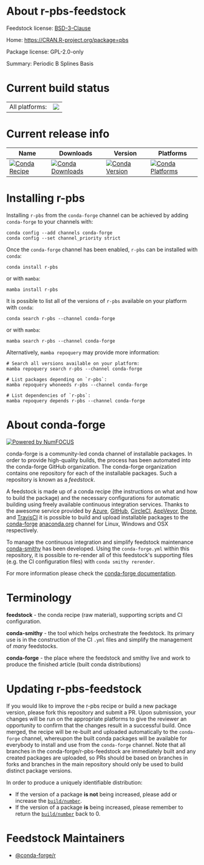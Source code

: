 About r-pbs-feedstock
=====================

Feedstock license: [BSD-3-Clause](https://github.com/conda-forge/r-pbs-feedstock/blob/main/LICENSE.txt)

Home: https://CRAN.R-project.org/package=pbs

Package license: GPL-2.0-only

Summary: Periodic B Splines Basis

Current build status
====================


<table><tr><td>All platforms:</td>
    <td>
      <a href="https://dev.azure.com/conda-forge/feedstock-builds/_build/latest?definitionId=2638&branchName=main">
        <img src="https://dev.azure.com/conda-forge/feedstock-builds/_apis/build/status/r-pbs-feedstock?branchName=main">
      </a>
    </td>
  </tr>
</table>

Current release info
====================

| Name | Downloads | Version | Platforms |
| --- | --- | --- | --- |
| [![Conda Recipe](https://img.shields.io/badge/recipe-r--pbs-green.svg)](https://anaconda.org/conda-forge/r-pbs) | [![Conda Downloads](https://img.shields.io/conda/dn/conda-forge/r-pbs.svg)](https://anaconda.org/conda-forge/r-pbs) | [![Conda Version](https://img.shields.io/conda/vn/conda-forge/r-pbs.svg)](https://anaconda.org/conda-forge/r-pbs) | [![Conda Platforms](https://img.shields.io/conda/pn/conda-forge/r-pbs.svg)](https://anaconda.org/conda-forge/r-pbs) |

Installing r-pbs
================

Installing `r-pbs` from the `conda-forge` channel can be achieved by adding `conda-forge` to your channels with:

```
conda config --add channels conda-forge
conda config --set channel_priority strict
```

Once the `conda-forge` channel has been enabled, `r-pbs` can be installed with `conda`:

```
conda install r-pbs
```

or with `mamba`:

```
mamba install r-pbs
```

It is possible to list all of the versions of `r-pbs` available on your platform with `conda`:

```
conda search r-pbs --channel conda-forge
```

or with `mamba`:

```
mamba search r-pbs --channel conda-forge
```

Alternatively, `mamba repoquery` may provide more information:

```
# Search all versions available on your platform:
mamba repoquery search r-pbs --channel conda-forge

# List packages depending on `r-pbs`:
mamba repoquery whoneeds r-pbs --channel conda-forge

# List dependencies of `r-pbs`:
mamba repoquery depends r-pbs --channel conda-forge
```


About conda-forge
=================

[![Powered by
NumFOCUS](https://img.shields.io/badge/powered%20by-NumFOCUS-orange.svg?style=flat&colorA=E1523D&colorB=007D8A)](https://numfocus.org)

conda-forge is a community-led conda channel of installable packages.
In order to provide high-quality builds, the process has been automated into the
conda-forge GitHub organization. The conda-forge organization contains one repository
for each of the installable packages. Such a repository is known as a *feedstock*.

A feedstock is made up of a conda recipe (the instructions on what and how to build
the package) and the necessary configurations for automatic building using freely
available continuous integration services. Thanks to the awesome service provided by
[Azure](https://azure.microsoft.com/en-us/services/devops/), [GitHub](https://github.com/),
[CircleCI](https://circleci.com/), [AppVeyor](https://www.appveyor.com/),
[Drone](https://cloud.drone.io/welcome), and [TravisCI](https://travis-ci.com/)
it is possible to build and upload installable packages to the
[conda-forge](https://anaconda.org/conda-forge) [anaconda.org](https://anaconda.org/)
channel for Linux, Windows and OSX respectively.

To manage the continuous integration and simplify feedstock maintenance
[conda-smithy](https://github.com/conda-forge/conda-smithy) has been developed.
Using the ``conda-forge.yml`` within this repository, it is possible to re-render all of
this feedstock's supporting files (e.g. the CI configuration files) with ``conda smithy rerender``.

For more information please check the [conda-forge documentation](https://conda-forge.org/docs/).

Terminology
===========

**feedstock** - the conda recipe (raw material), supporting scripts and CI configuration.

**conda-smithy** - the tool which helps orchestrate the feedstock.
                   Its primary use is in the construction of the CI ``.yml`` files
                   and simplify the management of *many* feedstocks.

**conda-forge** - the place where the feedstock and smithy live and work to
                  produce the finished article (built conda distributions)


Updating r-pbs-feedstock
========================

If you would like to improve the r-pbs recipe or build a new
package version, please fork this repository and submit a PR. Upon submission,
your changes will be run on the appropriate platforms to give the reviewer an
opportunity to confirm that the changes result in a successful build. Once
merged, the recipe will be re-built and uploaded automatically to the
`conda-forge` channel, whereupon the built conda packages will be available for
everybody to install and use from the `conda-forge` channel.
Note that all branches in the conda-forge/r-pbs-feedstock are
immediately built and any created packages are uploaded, so PRs should be based
on branches in forks and branches in the main repository should only be used to
build distinct package versions.

In order to produce a uniquely identifiable distribution:
 * If the version of a package **is not** being increased, please add or increase
   the [``build/number``](https://docs.conda.io/projects/conda-build/en/latest/resources/define-metadata.html#build-number-and-string).
 * If the version of a package **is** being increased, please remember to return
   the [``build/number``](https://docs.conda.io/projects/conda-build/en/latest/resources/define-metadata.html#build-number-and-string)
   back to 0.

Feedstock Maintainers
=====================

* [@conda-forge/r](https://github.com/conda-forge/r/)

